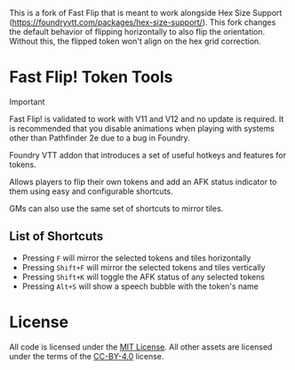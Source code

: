 This is a fork of Fast Flip that is meant to work alongside Hex Size Support (https://foundryvtt.com/packages/hex-size-support/). This fork changes the default behavior of flipping horizontally to also flip the orientation. Without this, the flipped token won't align on the hex grid correction.

# Fast Flip! Token Tools

> [!IMPORTANT]
> Fast Flip! is validated to work with V11 and V12 and no update is required. It is recommended that you disable animations when playing with systems other than Pathfinder 2e due to a bug in Foundry.

Foundry VTT addon that introduces a set of useful hotkeys and features for tokens.

Allows players to flip their own tokens and add an AFK status indicator to them using easy and configurable shortcuts.

GMs can also use the same set of shortcuts to mirror tiles.

## List of Shortcuts
* Pressing `F` will mirror the selected tokens and tiles horizontally
* Pressing `Shift+F` will mirror the selected tokens and tiles vertically
* Pressing `Shift+K` will toggle the AFK status of any selected tokens
* Pressing `Alt+S` will show a speech bubble with the token's name

# License
All code is licensed under the [MIT License](LICENSE). All other assets are licensed under the terms of the [CC-BY-4.0](CC-BY-4.0) license.
